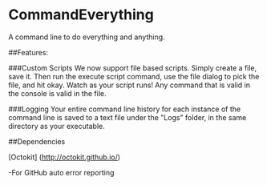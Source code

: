 # CommandEverything
A command line to do everything and anything.

##Features:

###Custom Scripts
We now support file based scripts. Simply create a file, save it.
Then run the execute script command, use the file dialog to pick the file, and hit okay.
Watch as your script runs!
Any command that is valid in the console is valid in the file.

###Logging
Your entire command line history for each instance of the command line is saved to a text file under the "Logs" folder, in the same directory as your executable.


##Dependencies

[Octokit] (http://octokit.github.io/)

-For GitHub auto error reporting
